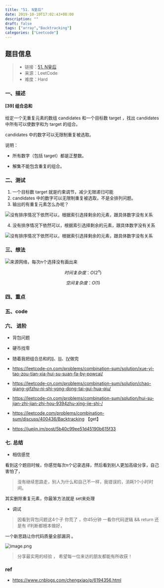 ```yaml
---
title: "51. N皇后"
date: 2019-10-10T17:02:43+08:00
description: ""
draft: false
tags: ["array","Backtracking"]
categories: ["Leetcode"]
---
```




## 题目信息

> - 链接：[51. N皇后](https://leetcode-cn.com/problems/n-queens/)
> - 来源：LeetCode
> - 难度：Hard

### 一、描述

#### [39] 组合总和

 给定一个无重复元素的数组 candidates 和一个目标数 target ，找出 candidates 中所有可以使数字和为 target 的组合。

  candidates 中的数字可以无限制重复被选取。

  说明：

- 所有数字（包括 target）都是正整数。

- 解集不能包含重复的组合。 

 



### 二、测试 

1. 一个目标数 target 就是约束调节，减少无限递归可能
2.  candidates 中的数字可以无限制重复被选取，不是全排列问题。
3. 输出的有重复元素怎么办呢？

![没有排序情况下依然可以，根据索引选择剩余的元素，跟具体数字没有关系](https://i.loli.net/2019/11/15/USmFq2DznvwTLys.png)

4. 没有排序情况下依然可以，根据索引选择剩余的元素，跟具体数字没有关系

![没有排序情况下依然可以，根据索引选择剩余的元素，跟具体数字没有关系](https://i.loli.net/2019/11/15/gyfhrRF5i3BnTqV.png)



### 三、想法





![来源网络，每次n个选择没有画出来](https://i.loli.net/2019/11/15/hbTMoKxt2c9rmsa.png)



$$
时间复杂度： O(2^n)
$$

$$
空间复杂度： O(1)
$$



### 四、重点











### 五、code









### 六、  进阶 

- 背包问题

- 硬币找零
-  随着我把组合总和的[II](https://leetcode-cn.com/problems/combination-sum-ii/)、[III](https://leetcode-cn.com/problems/combination-sum-iii/)、[IV](https://leetcode-cn.com/problems/combination-sum-iv/)做完 
-  https://leetcode-cn.com/problems/combination-sum/solution/xue-yi-tao-zou-tian-xia-hui-su-suan-fa-by-powcai/ 
-  https://leetcode-cn.com/problems/combination-sum/solution/chao-qiang-gifzhu-ni-shi-yong-dong-tai-gui-hua-qiu/ 
-  https://leetcode-cn.com/problems/combination-sum/solution/hui-su-jian-zhi-jian-zhi-hou-9394zhu-xing-jie-shi-/ 

-  https://leetcode.com/problems/combination-sum/discuss/400436/Backtracking 【get】
-  https://juejin.im/post/5b40c99ee51d45190b615f33 

### 七. 总结

- 相信感觉

看到这个题目时候，你感觉每次n个记录选择，然后看到别人更加高级分享，自己害怕了，

> 没有继续思路走，别人为什么和自己不一样，我错误的，消耗1个小时时间。

其实删除重复元素，你最笨方法就是 set来处理

- 调试

> 因看到背包问题这4个子 你荒了 ，你45分钟 一看你代码逻辑 && return 还是有 if判断都根本做好，

一个新思路让你代码质量全部漏洞 。



![image.png](https://i.loli.net/2019/11/15/jpWOBlfFGKNMg9Y.png)



> 分享最实用的经验 ， 希望每一位来访的朋友都能有所收获！ 

### ref

- https://www.cnblogs.com/chengxiao/p/6194356.html 

  